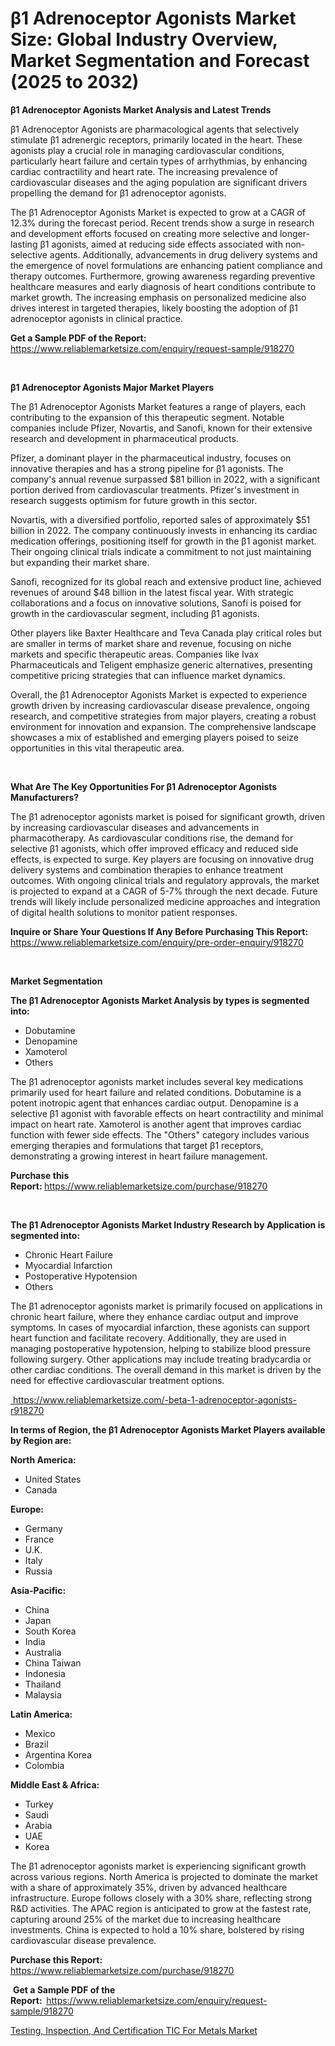 <p><h1>β1 Adrenoceptor Agonists Market Size: Global Industry Overview, Market Segmentation and Forecast (2025 to 2032)</h1></p><p><strong>β1 Adrenoceptor Agonists Market Analysis and Latest Trends</strong></p>
<p><p>β1 Adrenoceptor Agonists are pharmacological agents that selectively stimulate β1 adrenergic receptors, primarily located in the heart. These agonists play a crucial role in managing cardiovascular conditions, particularly heart failure and certain types of arrhythmias, by enhancing cardiac contractility and heart rate. The increasing prevalence of cardiovascular diseases and the aging population are significant drivers propelling the demand for β1 adrenoceptor agonists.</p><p>The β1 Adrenoceptor Agonists Market is expected to grow at a CAGR of 12.3% during the forecast period. Recent trends show a surge in research and development efforts focused on creating more selective and longer-lasting β1 agonists, aimed at reducing side effects associated with non-selective agents. Additionally, advancements in drug delivery systems and the emergence of novel formulations are enhancing patient compliance and therapy outcomes. Furthermore, growing awareness regarding preventive healthcare measures and early diagnosis of heart conditions contribute to market growth. The increasing emphasis on personalized medicine also drives interest in targeted therapies, likely boosting the adoption of β1 adrenoceptor agonists in clinical practice.</p></p>
<p><strong>Get a Sample PDF of the Report:&nbsp;</strong> <a href="https://www.reliablemarketsize.com/enquiry/request-sample/918270?utm_campaign=2853&utm_medium=2&utm_source=Github&utm_content=ia&utm_term=21032025&utm_id=b1-adrenoceptor-agonists">https://www.reliablemarketsize.com/enquiry/request-sample/918270</a></p>
<p>&nbsp;</p>
<p><strong>β1 Adrenoceptor Agonists Major Market Players</strong></p>
<p><p>The β1 Adrenoceptor Agonists Market features a range of players, each contributing to the expansion of this therapeutic segment. Notable companies include Pfizer, Novartis, and Sanofi, known for their extensive research and development in pharmaceutical products.</p><p>Pfizer, a dominant player in the pharmaceutical industry, focuses on innovative therapies and has a strong pipeline for β1 agonists. The company's annual revenue surpassed $81 billion in 2022, with a significant portion derived from cardiovascular treatments. Pfizer's investment in research suggests optimism for future growth in this sector.</p><p>Novartis, with a diversified portfolio, reported sales of approximately $51 billion in 2022. The company continuously invests in enhancing its cardiac medication offerings, positioning itself for growth in the β1 agonist market. Their ongoing clinical trials indicate a commitment to not just maintaining but expanding their market share.</p><p>Sanofi, recognized for its global reach and extensive product line, achieved revenues of around $48 billion in the latest fiscal year. With strategic collaborations and a focus on innovative solutions, Sanofi is poised for growth in the cardiovascular segment, including β1 agonists.</p><p>Other players like Baxter Healthcare and Teva Canada play critical roles but are smaller in terms of market share and revenue, focusing on niche markets and specific therapeutic areas. Companies like Ivax Pharmaceuticals and Teligent emphasize generic alternatives, presenting competitive pricing strategies that can influence market dynamics.</p><p>Overall, the β1 Adrenoceptor Agonists Market is expected to experience growth driven by increasing cardiovascular disease prevalence, ongoing research, and competitive strategies from major players, creating a robust environment for innovation and expansion. The comprehensive landscape showcases a mix of established and emerging players poised to seize opportunities in this vital therapeutic area.</p></p>
<p>&nbsp;</p>
<p><strong>What Are The Key Opportunities For β1 Adrenoceptor Agonists Manufacturers?</strong></p>
<p><p>The β1 adrenoceptor agonists market is poised for significant growth, driven by increasing cardiovascular diseases and advancements in pharmacotherapy. As cardiovascular conditions rise, the demand for selective β1 agonists, which offer improved efficacy and reduced side effects, is expected to surge. Key players are focusing on innovative drug delivery systems and combination therapies to enhance treatment outcomes. With ongoing clinical trials and regulatory approvals, the market is projected to expand at a CAGR of 5-7% through the next decade. Future trends will likely include personalized medicine approaches and integration of digital health solutions to monitor patient responses.</p></p>
<p><strong>Inquire or Share Your Questions If Any Before Purchasing This Report:</strong> <a href="https://www.reliablemarketsize.com/enquiry/pre-order-enquiry/918270?utm_campaign=2853&utm_medium=2&utm_source=Github&utm_content=ia&utm_term=21032025&utm_id=b1-adrenoceptor-agonists">https://www.reliablemarketsize.com/enquiry/pre-order-enquiry/918270</a></p>
<p>&nbsp;</p>
<p><strong>Market Segmentation</strong></p>
<p><strong>The β1 Adrenoceptor Agonists Market Analysis by types is segmented into:</strong></p>
<p><ul><li>Dobutamine</li><li>Denopamine</li><li>Xamoterol</li><li>Others</li></ul></p>
<p><p>The β1 adrenoceptor agonists market includes several key medications primarily used for heart failure and related conditions. Dobutamine is a potent inotropic agent that enhances cardiac output. Denopamine is a selective β1 agonist with favorable effects on heart contractility and minimal impact on heart rate. Xamoterol is another agent that improves cardiac function with fewer side effects. The "Others" category includes various emerging therapies and formulations that target β1 receptors, demonstrating a growing interest in heart failure management.</p></p>
<p><strong>Purchase this Report:&nbsp;</strong><a href="https://www.reliablemarketsize.com/purchase/918270?utm_campaign=2853&utm_medium=2&utm_source=Github&utm_content=ia&utm_term=21032025&utm_id=b1-adrenoceptor-agonists">https://www.reliablemarketsize.com/purchase/918270</a></p>
<p>&nbsp;</p>
<p><strong>The β1 Adrenoceptor Agonists Market Industry Research by Application is segmented into:</strong></p>
<p><ul><li>Chronic Heart Failure</li><li>Myocardial Infarction</li><li>Postoperative Hypotension</li><li>Others</li></ul></p>
<p><p>The β1 adrenoceptor agonists market is primarily focused on applications in chronic heart failure, where they enhance cardiac output and improve symptoms. In cases of myocardial infarction, these agonists can support heart function and facilitate recovery. Additionally, they are used in managing postoperative hypotension, helping to stabilize blood pressure following surgery. Other applications may include treating bradycardia or other cardiac conditions. The overall demand in this market is driven by the need for effective cardiovascular treatment options.</p></p>
<p><a href="https://www.reliablemarketsize.com/-beta-1-adrenoceptor-agonists-r918270?utm_campaign=2853&utm_medium=2&utm_source=Github&utm_content=ia&utm_term=21032025&utm_id=b1-adrenoceptor-agonists">&nbsp;https://www.reliablemarketsize.com/-beta-1-adrenoceptor-agonists-r918270</a></p>
<p><strong>In terms of Region, the β1 Adrenoceptor Agonists Market Players available by Region are:</strong></p>
<p>
    <p> <strong> North America: </strong>
        <ul>
            <li>United States</li>
            <li>Canada</li>
        </ul>
        </p> 
    <p> <strong> Europe: </strong>
        <ul>
            <li>Germany</li>
            <li>France</li>
            <li>U.K.</li>
            <li>Italy</li>
            <li>Russia</li>
        </ul>
        </p> 
    <p> <strong> Asia-Pacific: </strong>
        <ul>
            <li>China</li>
            <li>Japan</li>
            <li>South Korea</li>
            <li>India</li>
            <li>Australia</li>
            <li>China Taiwan</li>
            <li>Indonesia</li>
            <li>Thailand</li>
            <li>Malaysia</li>
        </ul>
        </p> 
    <p> <strong> Latin America: </strong>
        <ul>
            <li>Mexico</li>
            <li>Brazil</li>
            <li>Argentina Korea</li>
            <li>Colombia</li>
        </ul>
        </p> 
    <p> <strong> Middle East & Africa: </strong>
        <ul>
            <li>Turkey</li>
            <li>Saudi</li>
            <li>Arabia</li>
            <li>UAE</li>
            <li>Korea</li>
        </ul>
    </p>
    </p>
<p><p>The β1 adrenoceptor agonists market is experiencing significant growth across various regions. North America is projected to dominate the market with a share of approximately 35%, driven by advanced healthcare infrastructure. Europe follows closely with a 30% share, reflecting strong R&D activities. The APAC region is anticipated to grow at the fastest rate, capturing around 25% of the market due to increasing healthcare investments. China is expected to hold a 10% share, bolstered by rising cardiovascular disease prevalence.</p></p>
<p><strong>Purchase this Report: </strong><a href="https://www.reliablemarketsize.com/purchase/918270?utm_campaign=2853&utm_medium=2&utm_source=Github&utm_content=ia&utm_term=21032025&utm_id=b1-adrenoceptor-agonists">https://www.reliablemarketsize.com/purchase/918270</a></p>
<p>&nbsp;<strong>Get a Sample PDF of the Report:&nbsp;&nbsp;</strong><a href="https://www.reliablemarketsize.com/enquiry/request-sample/918270?utm_campaign=2853&utm_medium=2&utm_source=Github&utm_content=ia&utm_term=21032025&utm_id=b1-adrenoceptor-agonists">https://www.reliablemarketsize.com/enquiry/request-sample/918270</a></p>
<p><strong></strong></p>
<p><p><a href="https://github.com/saaindosya/Market-Research-Report-List-1/blob/main/testing-inspection-and-certification-tic-for-metals-market.md?utm_campaign=2853&utm_medium=2&utm_source=Github&utm_content=ia&utm_term=21032025&utm_id=b1-adrenoceptor-agonists">Testing, Inspection, And Certification TIC For Metals Market</a></p></p>